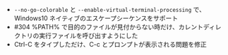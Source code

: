 * `--no-go-colorable` と `--enable-virtual-terminal-processing` で、Windows10 ネイティブのエスケープシーケンスをサポート
* #304 %PATH% で目的のファイルが見付からない時だけ、カレントディレクトリの実行ファイルを呼び出すようにした
* Ctrl-C をタイプしただけ、C-c とプロンプトが表示される問題を修正
